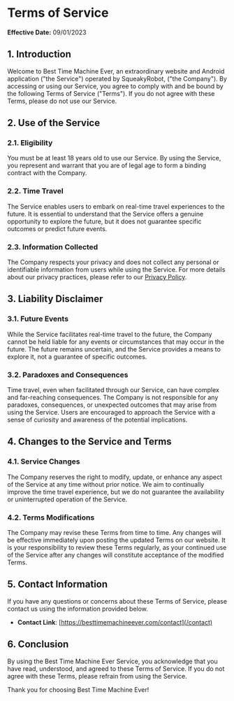 # Terms of Service

**Effective Date:** 09/01/2023

## 1. Introduction

Welcome to Best Time Machine Ever, an extraordinary website and Android application ("the Service") operated by SqueakyRobot, ("the Company"). By accessing or using our Service, you agree to comply with and be bound by the following Terms of Service ("Terms"). If you do not agree with these Terms, please do not use our Service.

## 2. Use of the Service

### 2.1. Eligibility
You must be at least 18 years old to use our Service. By using the Service, you represent and warrant that you are of legal age to form a binding contract with the Company.

### 2.2. Time Travel
The Service enables users to embark on real-time travel experiences to the future. It is essential to understand that the Service offers a genuine opportunity to explore the future, but it does not guarantee specific outcomes or predict future events.

### 2.3. Information Collected
The Company respects your privacy and does not collect any personal or identifiable information from users while using the Service. For more details about our privacy practices, please refer to our [Privacy Policy](/privacy-policy).

## 3. Liability Disclaimer

### 3.1. Future Events
While the Service facilitates real-time travel to the future, the Company cannot be held liable for any events or circumstances that may occur in the future. The future remains uncertain, and the Service provides a means to explore it, not a guarantee of specific outcomes.

### 3.2. Paradoxes and Consequences
Time travel, even when facilitated through our Service, can have complex and far-reaching consequences. The Company is not responsible for any paradoxes, consequences, or unexpected outcomes that may arise from using the Service. Users are encouraged to approach the Service with a sense of curiosity and awareness of the potential implications.

## 4. Changes to the Service and Terms

### 4.1. Service Changes
The Company reserves the right to modify, update, or enhance any aspect of the Service at any time without prior notice. We aim to continually improve the time travel experience, but we do not guarantee the availability or uninterrupted operation of the Service.

### 4.2. Terms Modifications
The Company may revise these Terms from time to time. Any changes will be effective immediately upon posting the updated Terms on our website. It is your responsibility to review these Terms regularly, as your continued use of the Service after any changes will constitute acceptance of the modified Terms.

## 5. Contact Information

If you have any questions or concerns about these Terms of Service, please contact us using the information provided below.

- **Contact Link**: [https://besttimemachineever.com/contact](/contact)

## 6. Conclusion

By using the Best Time Machine Ever Service, you acknowledge that you have read, understood, and agreed to these Terms of Service. If you do not agree with these Terms, please refrain from using the Service.

Thank you for choosing Best Time Machine Ever!

